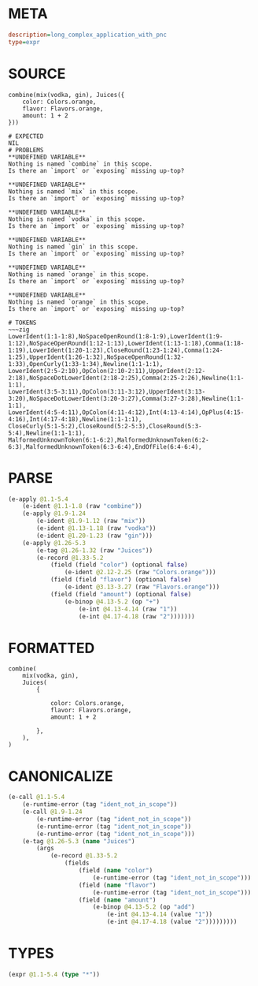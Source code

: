 # META
~~~ini
description=long_complex_application_with_pnc
type=expr
~~~
# SOURCE
~~~roc
combine(mix(vodka, gin), Juices({
    color: Colors.orange,
    flavor: Flavors.orange,
    amount: 1 + 2
}))
~~~
~~~
# EXPECTED
NIL
# PROBLEMS
**UNDEFINED VARIABLE**
Nothing is named `combine` in this scope.
Is there an `import` or `exposing` missing up-top?

**UNDEFINED VARIABLE**
Nothing is named `mix` in this scope.
Is there an `import` or `exposing` missing up-top?

**UNDEFINED VARIABLE**
Nothing is named `vodka` in this scope.
Is there an `import` or `exposing` missing up-top?

**UNDEFINED VARIABLE**
Nothing is named `gin` in this scope.
Is there an `import` or `exposing` missing up-top?

**UNDEFINED VARIABLE**
Nothing is named `orange` in this scope.
Is there an `import` or `exposing` missing up-top?

**UNDEFINED VARIABLE**
Nothing is named `orange` in this scope.
Is there an `import` or `exposing` missing up-top?

# TOKENS
~~~zig
LowerIdent(1:1-1:8),NoSpaceOpenRound(1:8-1:9),LowerIdent(1:9-1:12),NoSpaceOpenRound(1:12-1:13),LowerIdent(1:13-1:18),Comma(1:18-1:19),LowerIdent(1:20-1:23),CloseRound(1:23-1:24),Comma(1:24-1:25),UpperIdent(1:26-1:32),NoSpaceOpenRound(1:32-1:33),OpenCurly(1:33-1:34),Newline(1:1-1:1),
LowerIdent(2:5-2:10),OpColon(2:10-2:11),UpperIdent(2:12-2:18),NoSpaceDotLowerIdent(2:18-2:25),Comma(2:25-2:26),Newline(1:1-1:1),
LowerIdent(3:5-3:11),OpColon(3:11-3:12),UpperIdent(3:13-3:20),NoSpaceDotLowerIdent(3:20-3:27),Comma(3:27-3:28),Newline(1:1-1:1),
LowerIdent(4:5-4:11),OpColon(4:11-4:12),Int(4:13-4:14),OpPlus(4:15-4:16),Int(4:17-4:18),Newline(1:1-1:1),
CloseCurly(5:1-5:2),CloseRound(5:2-5:3),CloseRound(5:3-5:4),Newline(1:1-1:1),
MalformedUnknownToken(6:1-6:2),MalformedUnknownToken(6:2-6:3),MalformedUnknownToken(6:3-6:4),EndOfFile(6:4-6:4),
~~~
# PARSE
~~~clojure
(e-apply @1.1-5.4
	(e-ident @1.1-1.8 (raw "combine"))
	(e-apply @1.9-1.24
		(e-ident @1.9-1.12 (raw "mix"))
		(e-ident @1.13-1.18 (raw "vodka"))
		(e-ident @1.20-1.23 (raw "gin")))
	(e-apply @1.26-5.3
		(e-tag @1.26-1.32 (raw "Juices"))
		(e-record @1.33-5.2
			(field (field "color") (optional false)
				(e-ident @2.12-2.25 (raw "Colors.orange")))
			(field (field "flavor") (optional false)
				(e-ident @3.13-3.27 (raw "Flavors.orange")))
			(field (field "amount") (optional false)
				(e-binop @4.13-5.2 (op "+")
					(e-int @4.13-4.14 (raw "1"))
					(e-int @4.17-4.18 (raw "2")))))))
~~~
# FORMATTED
~~~roc
combine(
	mix(vodka, gin),
	Juices(
		{

			color: Colors.orange,
			flavor: Flavors.orange,
			amount: 1 + 2

		},
	),
)
~~~
# CANONICALIZE
~~~clojure
(e-call @1.1-5.4
	(e-runtime-error (tag "ident_not_in_scope"))
	(e-call @1.9-1.24
		(e-runtime-error (tag "ident_not_in_scope"))
		(e-runtime-error (tag "ident_not_in_scope"))
		(e-runtime-error (tag "ident_not_in_scope")))
	(e-tag @1.26-5.3 (name "Juices")
		(args
			(e-record @1.33-5.2
				(fields
					(field (name "color")
						(e-runtime-error (tag "ident_not_in_scope")))
					(field (name "flavor")
						(e-runtime-error (tag "ident_not_in_scope")))
					(field (name "amount")
						(e-binop @4.13-5.2 (op "add")
							(e-int @4.13-4.14 (value "1"))
							(e-int @4.17-4.18 (value "2")))))))))
~~~
# TYPES
~~~clojure
(expr @1.1-5.4 (type "*"))
~~~
